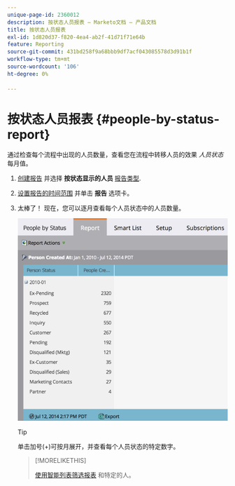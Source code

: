 ```yaml
---
unique-page-id: 2360012
description: 按状态人员报表 — Marketo文档 — 产品文档
title: 按状态人员报表
exl-id: 1d820d37-f820-4ea4-ab2f-41d71f71e64b
feature: Reporting
source-git-commit: 431bd258f9a68bbb9df7acf043085578d3d91b1f
workflow-type: tm+mt
source-wordcount: '106'
ht-degree: 0%

---
```


# 按状态人员报表 {#people-by-status-report}

通过检查每个流程中出现的人员数量，查看您在流程中转移人员的效果 _人员状态_ 每月值。

1. [创建报告](/help/marketo/product-docs/reporting/basic-reporting/creating-reports/create-a-report-in-a-program.md) 并选择 **按状态显示的人员** [报告类型](/help/marketo/product-docs/reporting/basic-reporting/report-types/report-type-overview.md).

1. [设置报告的时间范围](/help/marketo/product-docs/reporting/basic-reporting/editing-reports/change-a-report-time-frame.md) 并单击 **报告** 选项卡。

1. 太棒了！ 现在，您可以逐月查看每个人员状态中的人员数量。

   ![](assets/image2017-3-27-11-3a17-3a4.png)

   >[!TIP]
   >
   >单击加号(+)可按月展开，并查看每个人员状态的特定数字。

   >[!MORELIKETHIS]
   >
   >[使用智能列表筛选报表](/help/marketo/product-docs/reporting/basic-reporting/editing-reports/filter-people-in-a-report-with-a-smart-list.md) 和特定的人。
